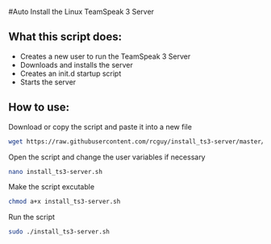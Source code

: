 #Auto Install the Linux TeamSpeak 3 Server
## What this script does:
- Creates a new user to run the TeamSpeak 3 Server
- Downloads and installs the server
- Creates an init.d startup script
- Starts the server

## How to use:
Download or copy the script and paste it into a new file
```bash
wget https://raw.githubusercontent.com/rcguy/install_ts3-server/master/install_ts3-server.sh -O install_ts3-server.sh
```
Open the script and change the user variables if necessary
```bash
nano install_ts3-server.sh
```
Make the script excutable
```bash
chmod a+x install_ts3-server.sh
```
Run the script
```bash
sudo ./install_ts3-server.sh
```
